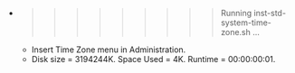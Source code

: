 * >>>>>>>>> Running inst-std-system-time-zone.sh ...
  * Insert Time Zone menu in Administration.
  * Disk size = 3194244K. Space Used = 4K. Runtime = 00:00:00:01.
